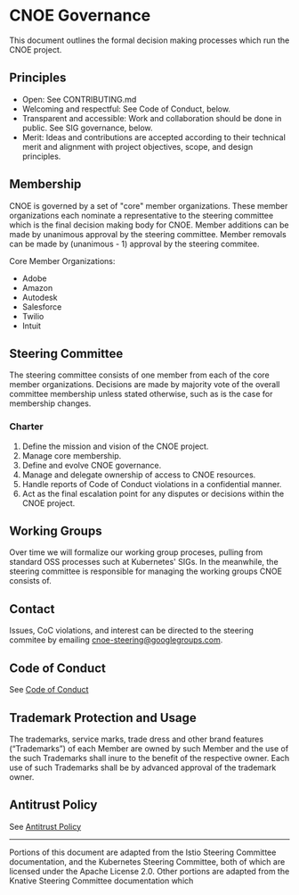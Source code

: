 # CNOE Governance

This document outlines the formal decision making processes which run the CNOE project.

## Principles

- Open: See CONTRIBUTING.md
- Welcoming and respectful: See Code of Conduct, below.
- Transparent and accessible: Work and collaboration should be done in public. See SIG governance, below.
- Merit: Ideas and contributions are accepted according to their technical merit and alignment with project objectives, scope, and design principles.


## Membership

CNOE is governed by a set of "core" member organizations. These member organizations each nominate a representative to the steering committee which is the final decision making body for CNOE. Member additions can be made by unanimous approval by the steering committee. Member removals can be made by (unanimous - 1) approval by the steering commitee.

Core Member Organizations:
- Adobe
- Amazon
- Autodesk
- Salesforce
- Twilio
- Intuit

## Steering Committee

The steering committee consists of one member from each of the core member organizations. Decisions are made by majority vote of the overall committee membership unless stated otherwise, such as is the case for membership changes.

### Charter

1. Define the mission and vision of the CNOE project.
2. Manage core membership.
3. Define and evolve CNOE governance.
4. Manage and delegate ownership of access to CNOE resources.
5. Handle reports of Code of Conduct violations in a confidential manner.
6. Act as the final escalation point for any disputes or decisions within the CNOE project.

## Working Groups

Over time we will formalize our working group proceses, pulling from standard OSS processes such at Kubernetes' SIGs. In the meanwhile, the steering committee is responsible for managing the working groups CNOE consists of.

## Contact

Issues, CoC violations, and interest can be directed to the steering commitee by emailing cnoe-steering@googlegroups.com.

## Code of Conduct

See [Code of Conduct](CODE-OF-CONDUCT.md)

## Trademark Protection and Usage

The trademarks, service marks, trade dress and other brand features (“Trademarks”) of each Member are owned by such Member and the use of the such Trademarks shall inure to the benefit of the respective owner. Each use of such Trademarks shall be by advanced approval of the trademark owner.

## Antitrust Policy

See [Antitrust Policy](Antitrust-Policy.md)

---

Portions of this document are adapted from the Istio Steering Committee documentation, and the Kubernetes Steering Committee, both of which are licensed under the Apache License 2.0. Other portions are adapted from the Knative Steering Committee documentation which 
